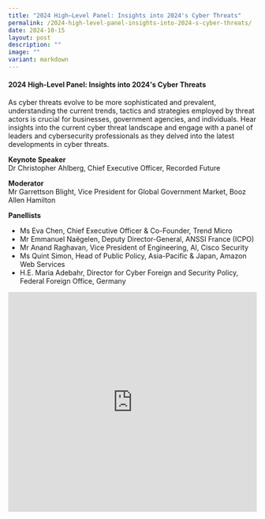 ```yaml
---
title: "2024 High–Level Panel: Insights into 2024's Cyber Threats"
permalink: /2024-high-level-panel-insights-into-2024-s-cyber-threats/
date: 2024-10-15
layout: post
description: ""
image: ""
variant: markdown
---
```

#### **2024 High-Level Panel: Insights into 2024's Cyber Threats**

As cyber threats evolve to be more sophisticated and prevalent, understanding the current trends, tactics and strategies employed by threat actors is crucial for businesses, government agencies, and individuals. Hear insights into the current cyber threat landscape and engage with a panel of leaders and cybersecurity professionals as they delved into the latest developments in cyber threats.

**Keynote Speaker**
<br>Dr Christopher Ahlberg, Chief Executive Officer, Recorded Future

**Moderator**
<br>Mr Garrettson Blight, Vice President for Global Government Market, Booz Allen Hamilton

**Panellists**
* Ms Eva Chen, Chief Executive Officer &amp; Co-Founder, Trend Micro
* Mr Emmanuel Naëgelen, Deputy Director-General, ANSSI France (ICPO)
* Mr Anand Raghavan, Vice President of Engineering, AI, Cisco Security
* Ms Quint Simon, Head of Public Policy, Asia-Pacific &amp; Japan, Amazon Web Services
* H.E. Maria Adebahr, Director for Cyber Foreign and Security Policy, Federal Foreign Office, Germany

<iframe allowfullscreen="" allow="accelerometer; autoplay; clipboard-write; encrypted-media; gyroscope; picture-in-picture; web-share" frameborder="0" title="YouTube video player" src="https://www.youtube.com/embed/Jqj-Ryudcw8?si=cLyWtVeQPwBaoIEL" width="100%" height="445"></iframe>